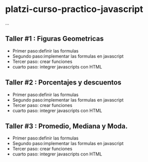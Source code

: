 # platzi-curso-practico-javascript

...

## Taller #1 : Figuras Geometricas

- Primer paso:definir las formulas
- Segundo paso:implementar las formulas en javascript
- Tercer paso: crear funciones
- cuarto paso: integrer javascripts con HTML

## Taller #2 : Porcentajes y descuentos

- Primer paso:definir las formulas
- Segundo paso:implementar las formulas en javascript
- Tercer paso: crear funciones
- cuarto paso: integrer javascripts con HTML

## Taller #3 : Promedio, Mediana y Moda.

- Primer paso:definir las formulas
- Segundo paso:implementar las formulas en javascript
- Tercer paso: crear funciones
- cuarto paso: integrer javascripts con HTML